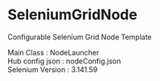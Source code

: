 # SeleniumGridNode
Configurable Selenium Grid Node Template

Main Class : NodeLauncher<br>
Hub config json : nodeConfig.json<br>
Selenium Version : 3.141.59<br>
